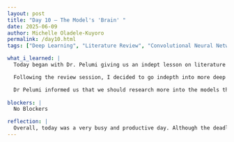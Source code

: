 ```yaml
---
layout: post
title: "Day 10 – The Model's 'Brain' "
date: 2025-06-09
author: Michelle Oladele-Kuyoro
permalink: /day10.html
tags: ["Deep Learning", "Literature Review", "Convolutional Neural Network"]

what_i_learned: |
  Today began with Dr. Pelumi giving us an indept lesson on literature review and how to use different databases to search for legitimate resources that will be used to begin the draft of my teams' paper. I learned a lot about searching on morgans library databases. I just found out that if you type a sentence like 'Drivers Drowsiness Detection' without the quotes, the data base will split the words into section and provide numerous ariticles that has any of those words in them, which might not be very accurate as they are broad results. However, if you encase them in quotation marks, they are searched for as one word instead of being separated,and the number of articles are narrowed down to those of relevance. Dr. Pelumi also taught us the basics of wrtiign a literature review, how each paper has to have; The title, an abstract (to be written last), and introduction, a methodology section, results, and a conclusion, as well as references. 

  Following the review session, I decided to go indepth into more deep learning topics so i can be more knowledgeable on my project topic. I learned new concepts that the kaggle courses did not really go over, I did this by watching youtube video, and taking more notes on this. Although I didn't get to finish the videos today, I hope to get them done by tomorrow, and begin learnimg more about computer vision, in case there are concepts that the kaggle course did not go over.

  Dr Pelumi informed us that we should research more into the models that we would be using, such as MobilenetV2, densenet121, and efficientnet b0. I found that geeksforgeeks provides an introductory topic regarding each of them, and I hope that i will be able to go over them tommorow in order to start making a powerpoint and increase my knowledge on these models
 
blockers: |
  No Blockers

reflection: |
  Overall, today was a very busy and productive day. Although the deadline is still a few days away, I hope that I will be able to learn about the new concepts that i learnt today and finsih up the videos that I was watching. The literature review session by Dr. Pelumi really opened my eye up to new concepts, and now i know how to search for articles in databases or on google scholar even outside this summer project. I look forward to what I will be able to accomplish tommorow.
---
```


